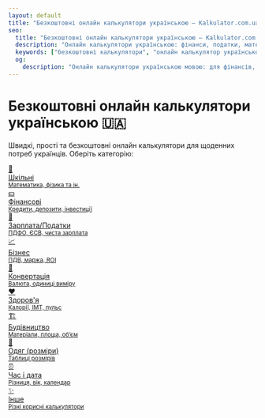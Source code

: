 ```yaml
---
layout: default
title: "Безкоштовні онлайн калькулятори українською – Kalkulator.com.ua"
seo:
  title: "Безкоштовні онлайн калькулятори українською – Kalkulator.com.ua"
  description: "Онлайн калькулятори українською: фінанси, податки, математика, будівництво, здоров'я та інші розрахунки – швидко та безкоштовно!"
  keywords: ["безкоштовні калькулятори", "онлайн калькулятор українською", "фінансовий калькулятор", "податковий калькулятор", "будівельний калькулятор", "калькулятор Україна"]
  og:
    description: "Онлайн калькулятори українською мовою: для фінансів, податків, школи, здоров'я, бізнесу та інших повсякденних потреб."
---
```


<h1>Безкоштовні онлайн калькулятори українською 🇺🇦</h1>
<p class="intro">Швидкі, прості та безкоштовні онлайн калькулятори для щоденних потреб українців. Оберіть категорію:</p>

<div class="categories" id="categories">

  <!-- 1. School (Math, Physics) -->
  <a class="category-card" href="/categories/school/">
    <span>📐</span>
    <div>Шкільні<br><small>Математика, фізика та ін.</small></div>
  </a>

  <!-- 2. Financial -->
  <a class="category-card" href="/categories/financial/">
    <span>💵</span>
    <div>Фінансові<br><small>Кредити, депозити, інвестиції</small></div>
  </a>

  <!-- 3. Salary/taxes -->
  <a class="category-card" href="/categories/salary-taxes/">
    <span>💼</span>
    <div>Зарплата/Податки<br><small>ПДФО, ЄСВ, чиста зарплата</small></div>
  </a>

  <!-- 4. Business -->
  <a class="category-card" href="/categories/business/">
    <span>📈</span>
    <div>Бізнес<br><small>ПДВ, маржа, ROI</small></div>
  </a>

  <!-- 5. Conversion -->
  <a class="category-card" href="/categories/conversion/">
    <span>🔄</span>
    <div>Конвертація<br><small>Валюта, одиниці виміру</small></div>
  </a>

  <!-- 6. Health -->
  <a class="category-card" href="/categories/health/">
    <span>❤️</span>
    <div>Здоров'я<br><small>Калорії, ІМТ, пульс</small></div>
  </a>

  <!-- 7. Construction -->
  <a class="category-card" href="/categories/construction/">
    <span>🏗️</span>
    <div>Будівництво<br><small>Матеріали, площа, об’єм</small></div>
  </a>

  <!-- 8. Clothing (Size) -->
  <a class="category-card" href="/categories/clothing/">
    <span>👗</span>
    <div>Одяг (розміри)<br><small>Таблиці розмірів</small></div>
  </a>

  <!-- 9. Time and date -->
  <a class="category-card" href="/categories/time-date/">
    <span>⏰</span>
    <div>Час і дата<br><small>Різниця, вік, календар</small></div>
  </a>

  <!-- 10. Other -->
  <a class="category-card" href="/categories/other/">
    <span>✨</span>
    <div>Інше<br><small>Різні корисні калькулятори</small></div>
  </a>

</div>
